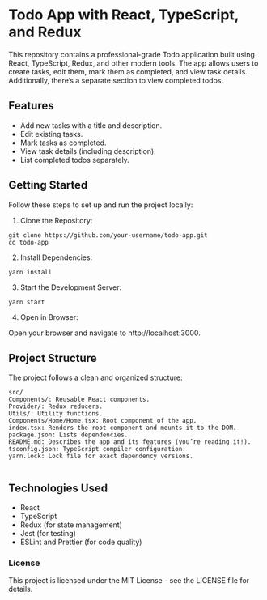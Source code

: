 # Todo App with React, TypeScript, and Redux

This repository contains a professional-grade Todo application built using React, TypeScript, Redux, and other modern tools. The app allows users to create tasks, edit them, mark them as completed, and view task details. Additionally, there’s a separate section to view completed todos.

## Features

- Add new tasks with a title and description.
- Edit existing tasks.
- Mark tasks as completed.
- View task details (including description).
- List completed todos separately.

## Getting Started

Follow these steps to set up and run the project locally:

1. Clone the Repository:

```
git clone https://github.com/your-username/todo-app.git
cd todo-app
```

2. Install Dependencies:

```
yarn install
```

3. Start the Development Server:

```
yarn start
```

4. Open in Browser: 

Open your browser and navigate to http://localhost:3000.

## Project Structure

The project follows a clean and organized structure:

``` 
src/
Components/: Reusable React components.
Provider/: Redux reducers.
Utils/: Utility functions.
Components/Home/Home.tsx: Root component of the app.
index.tsx: Renders the root component and mounts it to the DOM.
package.json: Lists dependencies.
README.md: Describes the app and its features (you’re reading it!).
tsconfig.json: TypeScript compiler configuration.
yarn.lock: Lock file for exact dependency versions.
 
 ```

## Technologies Used
- React
- TypeScript
- Redux (for state management)
- Jest (for testing)
- ESLint and Prettier (for code quality)

### License

This project is licensed under the MIT License - see the LICENSE file for details.